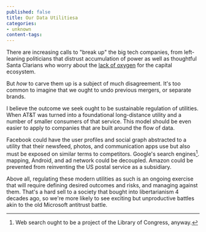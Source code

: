 ```yaml
---
published: false
title: Our Data Utilitiesa
categories:
- unknown
content-tags:
---
```


There are increasing calls to "break up" the big tech companies, from left-leaning politicians that distrust accumulation of power as well as thoughtful Santa Clarians who worry about the [lack of oxygen](https://mattstoller.substack.com/p/how-monopolies-broke-the-federal) for the capital ecosystem.

But _how_ to carve them up is a subject of much disagreement. It's too common to imagine that we ought to undo previous mergers, or separate brands.

I believe the outcome we seek ought to be sustainable regulation of utilities. When AT&T was turned into a foundational long-distance utility and a number of smaller consumers of that service. This model should be even easier to apply to companies that are built around the flow of data.

Facebook could have the user profiles and social graph abstracted to a utility that their newsfeed, photos, and communication apps use but also must be exposed on similar terms to competitors. Google's search engines[^search]. mapping, Android, and ad network could be decoupled. Amazon could be prevented from reinventing the US postal service as a subsidiary.

Above all, regulating these modern utilities as such is an ongoing exercise that will require defining desired outcomes and risks, and managing against them. That's a hard sell to a society that bought into libertarianism 4 decades ago, so we're more likely to see exciting but unproductive battles akin to the old Microsoft antitrust battle.

[^search]: Web search ought to be a project of the Library of Congress, anyway.